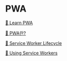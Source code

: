 # PWA

[📜 Learn PWA](https://web.dev/learn/pwa/)

[📜 PWA란?](https://perfectmoment.tistory.com/1632)

[📜 Service Worker Lifecycle](https://web.dev/service-worker-lifecycle/)

[📜 Using Service Workers](https://developer.mozilla.org/en-US/docs/Web/API/Service_Worker_API/Using_Service_Workers)
